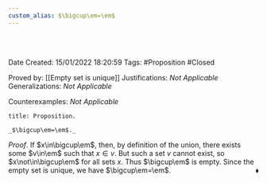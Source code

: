 ```yaml
---
custom_alias: $\bigcup\em=\em$
---
```


<br />
<br />

Date Created: 15/01/2022 18:20:59
Tags: #Proposition #Closed

Proved by: [[Empty set is unique]]
Justifications: _Not Applicable_
Generalizations: _Not Applicable_

Counterexamples: _Not Applicable_

``` ad-Proposition
title: Proposition.

_$\bigcup\em=\em$._

```

_Proof_. If $x\in\bigcup\em$, then, by definition of the union, there exists some $v\in\em$ such that $x\in v$. But such a set $v$ cannot exist, so $x\not\in\bigcup\em$ for all sets $x$. Thus $\bigcup\em$ is empty. Since the empty set is unique, we have $\bigcup\em=\em$.<span style="float:right;">$\blacklozenge$</span>
